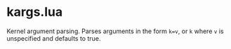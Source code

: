 # kargs.lua

Kernel argument parsing.  Parses arguments in the form `k=v`, or `k` where `v` is unspecified and defaults to true.
